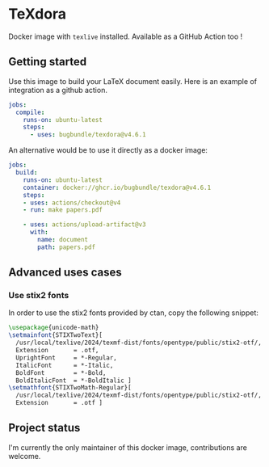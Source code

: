 # TeXdora

Docker image with `texlive` installed.
Available as a GitHub Action too !

## Getting started

Use this image to build your LaTeX document easily. Here is an example of integration as a github action.

<!-- x-release-please-start-version -->
```yaml
jobs:
  compile:
    runs-on: ubuntu-latest
    steps:
      - uses: bugbundle/texdora@v4.6.1
```

An alternative would be to use it directly as a docker image:

```yaml
jobs:
  build:
    runs-on: ubuntu-latest
    container: docker://ghcr.io/bugbundle/texdora@v4.6.1
    steps:
    - uses: actions/checkout@v4
    - run: make papers.pdf

    - uses: actions/upload-artifact@v3
      with:
        name: document
        path: papers.pdf
```

<!-- x-release-please-end -->

## Advanced uses cases

### Use stix2 fonts

In order to use the stix2 fonts provided by ctan, copy the following snippet:

```tex
\usepackage{unicode-math}
\setmainfont{STIXTwoText}[
  /usr/local/texlive/2024/texmf-dist/fonts/opentype/public/stix2-otf/,
  Extension       = .otf,
  UprightFont     = *-Regular,
  ItalicFont      = *-Italic,
  BoldFont        = *-Bold,
  BoldItalicFont  = *-BoldItalic ]
\setmathfont{STIXTwoMath-Regular}[
  /usr/local/texlive/2024/texmf-dist/fonts/opentype/public/stix2-otf/,
  Extension       = .otf ]
```

## Project status

I'm currently the only maintainer of this docker image, contributions are welcome.
